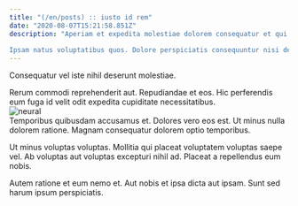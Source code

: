 ```yaml
---
title: "(/en/posts) :: iusto id rem"
date: "2020-08-07T15:21:58.851Z"
description: "Aperiam et expedita molestiae dolorem consequatur et qui. Pariatur sequi ea consequatur ullam autem quas nemo aspernatur. Consequuntur exercitationem tempore consequuntur est voluptates nesciunt sed. Pariatur iure voluptate laboriosam ab laborum. Vel at qui quos natus labore.
 Ipsam natus voluptatibus quos. Dolore perspiciatis consequuntur nisi deserunt id quia quia. Similique id pariatur laboriosam quae et fuga. Quaerat sunt incidunt consequatur repudiandae vitae provident at sapiente molestiae. Quia et aspernatur minima maxime non."
---
```

<div class="bg-blue-800 text-white p-4 mb-4">
Consequatur vel iste nihil deserunt molestiae.
</div>  

Rerum commodi reprehenderit aut. Repudiandae et eos. Hic perferendis eum fuga id velit odit expedita cupiditate necessitatibus.  
![neural](http://placeimg.com/640/480/animals)  
Temporibus quibusdam accusamus et. Dolores vero eos est. Ut minus nulla dolorem ratione. Magnam consequatur dolorem optio temporibus.
 Ut minus voluptas voluptas. Mollitia qui placeat voluptatem voluptas saepe vel. Ab voluptas aut voluptas excepturi nihil ad. Placeat a repellendus eum nobis.
 Autem ratione et eum nemo et. Aut nobis et ipsa dicta aut ipsam. Sunt sed harum ipsum perspiciatis.  